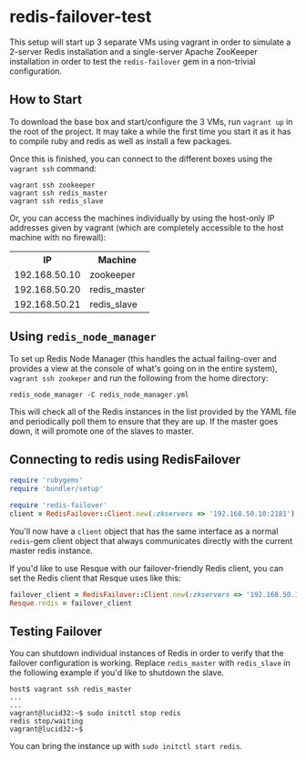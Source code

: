 redis-failover-test
===================

This setup will start up 3 separate VMs using vagrant in order to simulate a 2-server Redis installation and a single-server Apache ZooKeeper installation in order to test the `redis-failover` gem in a non-trivial configuration.

How to Start
------------

To download the base box and start/configure the 3 VMs, run `vagrant up` in the root of the project. It may take a while the first time you start it as it has to compile ruby and redis as well as install a few packages.

Once this is finished, you can connect to the different boxes using the `vagrant ssh` command:

    vagrant ssh zookeeper
    vagrant ssh redis_master
    vagrant ssh redis_slave

Or, you can access the machines individually by using the host-only IP addresses given by vagrant (which are completely accessible to the host machine with no firewall):

<table>
  <tr>
    <th>IP</th><th>Machine</th>
  </tr>
  <tr>
    <td>192.168.50.10</td><td>zookeeper</td>
  </tr>
  <tr>
    <td>192.168.50.20</td><td>redis_master</td>
  </tr>
    <tr>
    <td>192.168.50.21</td><td>redis_slave</td>
  </tr>
</table>

Using `redis_node_manager`
--------------------------
To set up Redis Node Manager (this handles the actual failing-over and provides a view at the console of what's going on in the entire system), `vagrant ssh zookeper` and run the following from the home directory:

    redis_node_manager -C redis_node_manager.yml

This will check all of the Redis instances in the list provided by the YAML file and periodically poll them to ensure that they are up. If the master goes down, it will promote one of the slaves to master.

Connecting to redis using RedisFailover
---------------------------------------
```ruby
require 'rubygems'
require 'bundler/setup'

require 'redis-failover'
client = RedisFailover::Client.new(:zkservers => '192.168.50.10:2181')
```
You'll now have a `client` object that has the same interface as a normal `redis`-gem client object that always communicates directly with the current master redis instance. 

If you'd like to use Resque with our failover-friendly Redis client, you can set the Redis client that Resque uses like this:

```ruby
failover_client = RedisFailover::Client.new(:zkservers => '192.168.50.10:2181')
Resque.redis = failover_client
```

Testing Failover
----------------
You can shutdown individual instances of Redis in order to verify that the failover configuration is working. Replace `redis_master` with `redis_slave` in the following example if you'd like to shutdown the slave.

    host$ vagrant ssh redis_master
    ...
    ...
    vagrant@lucid32:~$ sudo initctl stop redis
    redis stop/waiting
    vagrant@lucid32:~$ 

You can bring the instance up with `sudo initctl start redis`.

